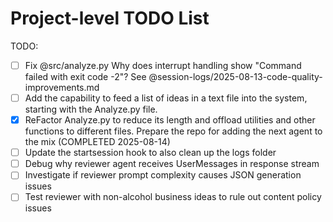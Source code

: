 # Project-level TODO List

TODO:

- [ ] Fix @src/analyze.py Why does interrupt handling show "Command failed with exit code -2"? See @session-logs/2025-08-13-code-quality-improvements.md
- [ ] Add the capability to feed a list of ideas in a text file into the system, starting with the Analyze.py file.
- [x] ReFactor Analyze.py to reduce its length and offload utilities and other functions to different files. Prepare the repo for adding the next agent to the mix (COMPLETED 2025-08-14)
- [ ] Update the startsession hook to also clean up the logs folder
- [ ] Debug why reviewer agent receives UserMessages in response stream
- [ ] Investigate if reviewer prompt complexity causes JSON generation issues  
- [ ] Test reviewer with non-alcohol business ideas to rule out content policy issues
